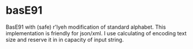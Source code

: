 # basE91

BasE91 with (safe) r'lyeh modification of standard alphabet. This implementation is friendly for json/xml.
I use calculating of encoding text size  and reserve it in in capacity of input string.

